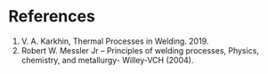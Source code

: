 # References

1. V. A. Karkhin, Thermal Processes in Welding. 2019.
2. Robert W. Messler Jr – Principles of welding processes, Physics, chemistry, and metallurgy- Willey-VCH (2004).